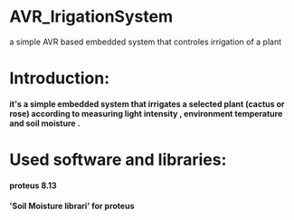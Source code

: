 # AVR_IrigationSystem
a simple AVR based embedded system that controles irrigation of a plant
<h1>Introduction:</h1>
<h4>it's a simple embedded system that irrigates a selected plant (cactus or rose) according to measuring light intensity , environment temperature and soil moisture .</h4>


<h1>Used software and libraries:</h1>
<h4>proteus 8.13</h4>
<h4>'Soil Moisture librari' for proteus </h4>

